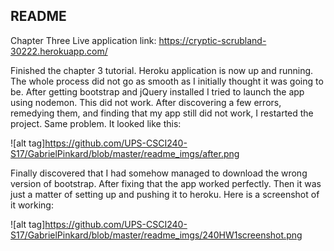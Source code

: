 ## README

Chapter Three
Live application link: https://cryptic-scrubland-30222.herokuapp.com/

Finished the chapter 3 tutorial. Heroku application is now up and running. The whole process did not go as smooth as I initially thought it was going to be. After getting bootstrap and jQuery installed I tried to launch the app using nodemon. This did not work. After discovering a few errors, remedying them, and finding that my app still did not work, I restarted the project. Same problem. It looked like this:

![alt tag]https://github.com/UPS-CSCI240-S17/GabrielPinkard/blob/master/readme_imgs/after.png

Finally discovered that I had somehow managed to download the wrong version of bootstrap. After fixing that the app worked perfectly. Then it was just a matter of setting up and pushing it to heroku. Here is a screenshot of it working:

![alt tag]https://github.com/UPS-CSCI240-S17/GabrielPinkard/blob/master/readme_imgs/240HW1screenshot.png
